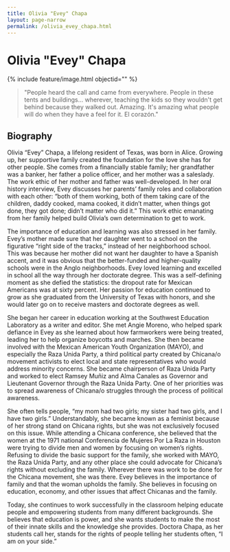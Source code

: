 ```yaml
---
title: Olivia "Evey" Chapa
layout: page-narrow
permalink: /olivia_evey_chapa.html
---
```

# Olivia "Evey" Chapa

{% include feature/image.html objectid="" %}

>"People heard the call and came from everywhere. People in these tents and buildings... wherever, teaching the kids so they wouldn't get behind because they walked out. Amazing. It's amazing what people will do when they have a feel for it. El corazón." 

## Biography

Olivia “Evey” Chapa, a lifelong resident of Texas, was born in Alice. Growing up, her supportive family created the foundation for the love she has for other people. She comes from a financially stable family; her grandfather was a banker, her father a police officer, and her mother was a saleslady. The work ethic of her mother and father was well-developed. In her oral history interview, Evey discusses her parents’ family roles and collaboration with each other: “both of them working, both of them taking care of the children, daddy cooked, mama cooked, it didn’t matter, when things got done, they got done; didn’t matter who did it.” This work ethic emanating from her family helped build Olivia’s own determination to get to work.

The importance of education and learning was also stressed in her family. Evey’s mother made sure that her daughter went to a school on the figurative “right side of the tracks,” instead of her neighborhood school. This was because her mother did not want her daughter to have a Spanish accent, and it was obvious that the better-funded and higher-quality schools were in the Anglo neighborhoods. Evey loved learning and excelled in school all the way through her doctorate degree. This was a self-defining moment as she defied the statistics: the dropout rate for Mexican Americans was at sixty percent. Her passion for education continued to grow as she graduated from the University of Texas with honors, and she would later go on to receive masters and doctorate degrees as well.

She began her career in education working at the Southwest Education Laboratory as a writer and editor. She met Angie Moreno, who helped spark defiance in Evey as she learned about how farmworkers were being treated, leading her to help organize boycotts and marches. She then became involved with the Mexican American Youth Organization (MAYO), and especially the Raza Unida Party, a third political party created by Chicana/o movement activists to elect local and state representatives who would address minority concerns. She became chairperson of Raza Unida Party and worked to elect Ramsey Muñiz and Alma Canales as Governor and Lieutenant Governor through the Raza Unida Party. One of her priorities was to spread awareness of Chicana/o struggles through the process of political awareness.

She often tells people, “my mom had two girls; my sister had two girls, and I have two girls.” Understandably, she became known as a feminist because of her strong stand on Chicana rights, but she was not exclusively focused on this issue. While attending a Chicana conference, she believed that the women at the 1971 national Conferencia de Mujeres Por La Raza in Houston were trying to divide men and women by focusing on women’s rights. Refusing to divide the basic support for the family, she worked with MAYO, the Raza Unida Party, and any other place she could advocate for Chicana’s rights without excluding the family. Wherever there was work to be done for the Chicana movement, she was there. Evey believes in the importance of family and that the woman upholds the family. She believes in focusing on education, economy, and other issues that affect Chicanas and the family.

Today, she continues to work successfully in the classroom helping educate people and empowering students from many different backgrounds. She believes that education is power, and she wants students to make the most of their innate skills and the knowledge she provides. Doctora Chapa, as her students call her, stands for the rights of people telling her students often, “I am on your side.”


